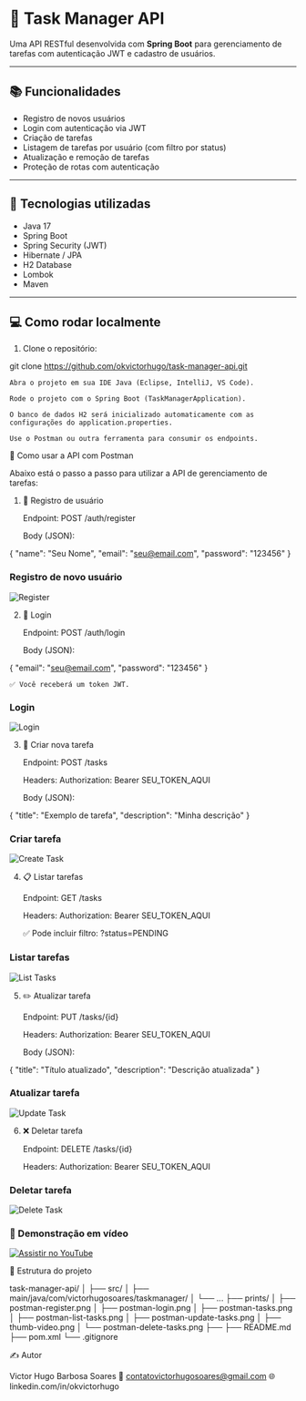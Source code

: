 # 📌 Task Manager API

Uma API RESTful desenvolvida com **Spring Boot** para gerenciamento de tarefas com autenticação JWT e cadastro de usuários.

---

## 📚 Funcionalidades

- Registro de novos usuários
- Login com autenticação via JWT
- Criação de tarefas
- Listagem de tarefas por usuário (com filtro por status)
- Atualização e remoção de tarefas
- Proteção de rotas com autenticação

---

## 🚀 Tecnologias utilizadas

- Java 17
- Spring Boot
- Spring Security (JWT)
- Hibernate / JPA
- H2 Database
- Lombok
- Maven

---

## 💻 Como rodar localmente

1. Clone o repositório:


git clone https://github.com/okvictorhugo/task-manager-api.git

    Abra o projeto em sua IDE Java (Eclipse, IntelliJ, VS Code).

    Rode o projeto com o Spring Boot (TaskManagerApplication).

    O banco de dados H2 será inicializado automaticamente com as configurações do application.properties.

    Use o Postman ou outra ferramenta para consumir os endpoints.

🔄 Como usar a API com Postman

Abaixo está o passo a passo para utilizar a API de gerenciamento de tarefas:
1. 📌 Registro de usuário

    Endpoint: POST /auth/register

    Body (JSON):

{
  "name": "Seu Nome",
  "email": "seu@email.com",
  "password": "123456"
}

### Registro de novo usuário
![Register](prints/register.png)

2. 🔑 Login

    Endpoint: POST /auth/login

    Body (JSON):

{
  "email": "seu@email.com",
  "password": "123456"
}

    ✅ Você receberá um token JWT.

### Login
![Login](prints/postman-login.png)

3. 📝 Criar nova tarefa

    Endpoint: POST /tasks

    Headers:
    Authorization: Bearer SEU_TOKEN_AQUI

    Body (JSON):

{
  "title": "Exemplo de tarefa",
  "description": "Minha descrição"
}

### Criar tarefa
![Create Task](prints/postman-tasks.png)

4. 📋 Listar tarefas

    Endpoint: GET /tasks

    Headers:
    Authorization: Bearer SEU_TOKEN_AQUI

    ✅ Pode incluir filtro: ?status=PENDING

### Listar tarefas
![List Tasks](prints/postman-list-tasks.png)

5. ✏️ Atualizar tarefa

    Endpoint: PUT /tasks/{id}

    Headers:
    Authorization: Bearer SEU_TOKEN_AQUI

    Body (JSON):

{
  "title": "Título atualizado",
  "description": "Descrição atualizada"
}

### Atualizar tarefa
![Update Task](prints/postman-update-tasks.png)

6. ❌ Deletar tarefa

    Endpoint: DELETE /tasks/{id}

    Headers:
    Authorization: Bearer SEU_TOKEN_AQUI

### Deletar tarefa
![Delete Task](prints/postman-delete-tasks.png)

### 🎥 Demonstração em vídeo
[![Assistir no YouTube](prints/thumb-video.png)](https://youtu.be/uijz55EwAbY)


📁 Estrutura do projeto

task-manager-api/
│
├── src/
│   ├── main/java/com/victorhugosoares/taskmanager/
│   └── ...
├── prints/
│   ├── postman-register.png
│   ├── postman-login.png
│   ├── postman-tasks.png
│   ├── postman-list-tasks.png
│   ├── postman-update-tasks.png
│   ├── thumb-video.png
│   └── postman-delete-tasks.png
├── 
├── README.md
├── pom.xml
└── .gitignore

✍️ Autor

Victor Hugo Barbosa Soares
📧 contatovictorhugosoares@gmail.com
🌐 linkedin.com/in/okvictorhugo
